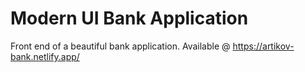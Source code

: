 # Modern UI Bank Application
Front end of a beautiful bank application.
Available @ https://artikov-bank.netlify.app/

